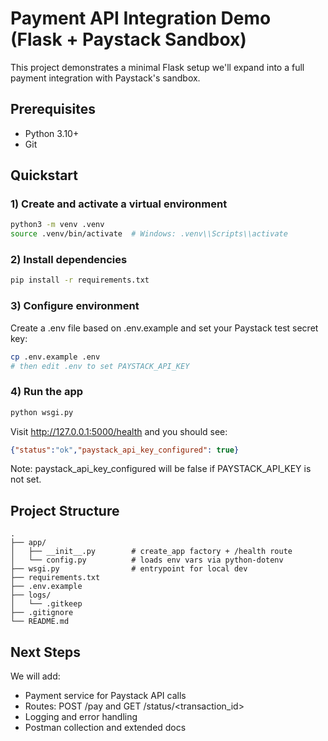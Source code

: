 # Payment API Integration Demo (Flask + Paystack Sandbox)

This project demonstrates a minimal Flask setup we'll expand into a full payment integration with Paystack's sandbox.

## Prerequisites
- Python 3.10+
- Git

## Quickstart

### 1) Create and activate a virtual environment
```bash
python3 -m venv .venv
source .venv/bin/activate  # Windows: .venv\\Scripts\\activate
```

### 2) Install dependencies
```bash
pip install -r requirements.txt
```

### 3) Configure environment
Create a .env file based on .env.example and set your Paystack test secret key:
```bash
cp .env.example .env
# then edit .env to set PAYSTACK_API_KEY
```

### 4) Run the app
```bash
python wsgi.py
```
Visit http://127.0.0.1:5000/health and you should see:
```json
{"status":"ok","paystack_api_key_configured": true}
```
Note: paystack_api_key_configured will be false if PAYSTACK_API_KEY is not set.

## Project Structure
```
.
├── app/
│   ├── __init__.py        # create_app factory + /health route
│   └── config.py          # loads env vars via python-dotenv
├── wsgi.py                # entrypoint for local dev
├── requirements.txt
├── .env.example
├── logs/
│   └── .gitkeep
├── .gitignore
└── README.md
```

## Next Steps
We will add:
- Payment service for Paystack API calls
- Routes: POST /pay and GET /status/<transaction_id>
- Logging and error handling
- Postman collection and extended docs

